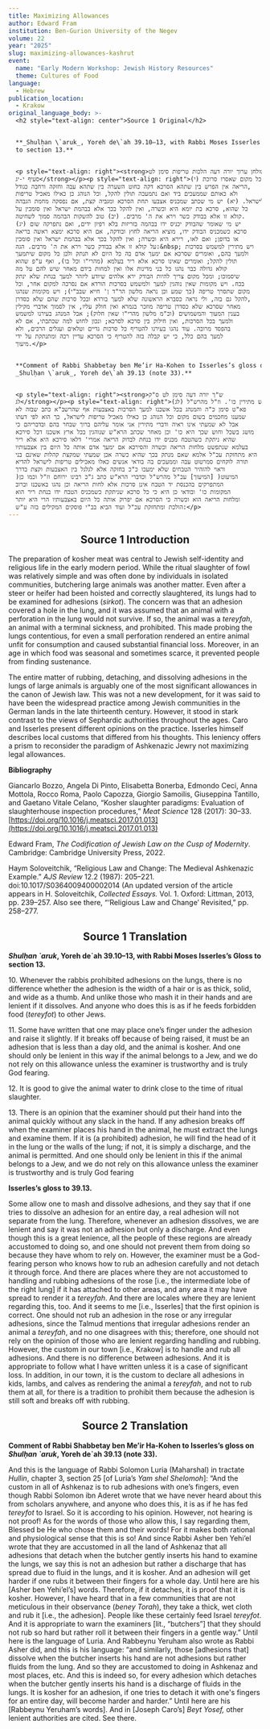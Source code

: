 ```yaml
---
title: Maximizing Allowances
author: Edward Fram
institution: Ben-Gurion University of the Negev
volume: 22
year: "2025"
slug: maximizing-allowances-kashrut
event:
  name: "Early Modern Workshop: Jewish History Resources"
  theme: Cultures of Food
language:
  - Hebrew
publication_location:
  - Krakow
original_language_body: >-
  <h2 style="text-align: center">Source 1 Original</h2>


  **_Shulḥan \`aruk_, Yoreh de\`ah 39.10–13, with Rabbi Moses Isserles’s Gloss
  to section 13.**


  <p style="text-align: right"><strong>שולחן ערוך יורה דעה הלכות טריפות סימן לט
  סעיף י-יג</strong></p><p style="text-align: right">(י) כל מקום שאסרו סרוכת
  הריאה אין הפרש בין שתהא הסרכא דקה כחוט השערה בין שתהא עבה וחזקה ורחבה כגודל,
  ולא כאותם שממעכים ביד ואם נתמעכה תולין להקל, וכל הנוהג כן כאילו מאכיל טריפות
  לישראל. (יא) יש מי שכתב שמכניס אצבעו תחת הסרכא ומגביה קצת, אם נפסקה מחמת הגבהה
  כל שהוא, סרכא בת יומא היא וכשרה, ואין להקל בכך אלא בבהמת ישראל ואין סומכין על
  קולא זו אלא בבודק כשר וירא את ה' מרבים. (יב) טוב להשקות הבהמה סמוך לשחיטה.
  (יג) יש מי שאומר שהבודק יכניס ידו בבהמה בזריזות בלא רפיון ידים, ואם נתפרקה שום
  סרכא כשמכניס הבודק ידו, מוציא הריאה לחוץ ובודקה, אם היא סרכא ימצא ראשה בריאה
  או בדופן; ואם לאו, רירא היא וכשרה; ואין להקל בכך אלא בבהמת ישראל ואין סומכין
  על קולא זו אלא בבודק כשר וירא את ה' מרבים. הגה:&nbsp; ויש מתירין למשמש בסרכות
  ולמעך בהם, ואומרים שסרכא אם ימעך אדם בה כל היום לא תנתק ולכן כל מקום שיתמעך
  תולין להקל; ואומרים שאינו סרכא אלא ריר בעלמא (מהרי"ו וכל בו), ואף ע"פ שהוא
  קולא גדולה כבר נהגו כל בני מדינות אלו ואין למחות בידם מאחר שיש להם על מה
  שיסמוכו; ומכל מקום צריך להיות הבודק ירא אלהים שיודע ליזהר למעך בנחת שלא ינתק
  בכח. ויש מקומות שאין נוהגין למעך ולמשמש בסרכות הורדא אם נסרכה למקום אחר, וכל
  מקום שתסרך טריפה (כך שמע וכן נראה מלשון הר"ד ן' חייא שבב"י); ויש מקומות שנהגו
  להקל גם בזה, ולי נראה כסברא הראשונה שלא למעך בורדא ובכל סרכות שהם שלא כסדרן,
  מאחר שסרכא שלא כסדרן טריפה מוזכר בגמרא ואין חולק עליו, אין לסמוך אדברי מקילין
  בענין המעוך והמשמושים (וכ"מ מלשון מהרי"ו שאין חלוק); אבל המנהג בעירנו למשמש
  ולמעך בכל הסרכות, ואין חילוק בין סרכא לסרכא; ונכון לחוש למה שכתבתי, אם לא
  בהפסד מרובה. עוד נהגו בעירנו להטריף כל סרכות גדיים וטלאים ועגלים הרכים, ולא
  למעך בהם כלל, כי יש קבלה בזה להטריף כי הסרכא עדיין רכה ומתנתקת על ידי
  מיעוך.</p>


  **Comment of Rabbi Shabbetay ben Me’ir Ha-Kohen to Isserles’s gloss on
  _Shulḥan \`aruk_, Yoreh de\`ah 39.13 (note 33).**


  <p style="text-align: right"><strong>ש"ך יורה דעה סימן לט ס"ק
  לג</strong></p><p style="text-align: right">(לג) ויש מתירין כו'. וז"ל מהרש"ל
  פא"ט סימן כ"ה והמנהג בכל אשכנז למעך הסרכות באצבעות אף שהרשב"א כתב שבזה לא
  שמענו מחכמים בשום מקום וכל הנוהג כן כאילו מאכיל טריפות לישראל, כך הוא לפי דעתו
  אבל לא שמעתי אינו ראיה ודברי מתירין אני אומר עליהם ברוך שבחר בהם ובדבריהם כי
  מושג בשכל וחוש שכך היא כו' וכן מאחר שכתב הרא"ש שנוהגין בכל ארץ אשכנז דכל סירכא
  שהיא ניתקת כשהטבח מכניס ידו בנחת לבדוק הריאה אמרי' דלאו סירכא היא אלא ריר
  בעלמא שנתפשט מלחות הריאה וכשרה והסירכא אם ימעך אדם אותה כל היום בין אצבעותיו
  היא מתחזקת עכ"ל אלמא שאם מנתק בכך שהיא כשרה אכן שמעתי שמקצת קהלות שאינם בני
  תורה לוקחים סמרטוט עבה וממעכים בה בודאי אנשים כאלו מאכילים טריפות לישראל להדיא
  וראוי להזהיר הטבחים שלא ימעכו כ"כ בחזקה אלא לגלגל בין האצבעות וקצת בדרך
  )המיעוט( [המיעוך] עכ"ל מהרש"ל וכדברי הרא"ש כתב ג"כ רבינו ירוחם וז"ל וכמו כן
  המתפרקים בהכנסת יד הטבח אינן סרכות אלא לחות הריאה וכן נהגו באשכנז וברוב
  המקומות כו' ובודאי כן היא כי כל סרכא שניתקת כשמכניס הטבח ידו בנחת ריר הוא
  ומלחות הריאה הוא וכשרה כי הסרכא אם יפרוק אותה כל היום באצבעותיו הרי היא יותר
  הולכת ומתחזקת עכ"ל ועוד הביא בב"י פוסקים המקילים בזה ע"ש:</p>
---
```

<h2 style="text-align: center">Source 1 Introduction</h2>

The preparation of kosher meat was central to Jewish self-identity and religious life in the early modern period. While the ritual slaughter of fowl was relatively simple and was often done by individuals in isolated communities, butchering large animals was another matter. Even after a steer or heifer had been hoisted and correctly slaughtered, its lungs had to be examined for adhesions (_sirkot_). The concern was that an adhesion covered a hole in the lung, and it was assumed that an animal with a perforation in the lung would not survive. If so, the animal was a _tereyfah_, an animal with a terminal sickness, and prohibited. This made probing the lungs contentious, for even a small perforation rendered an entire animal unfit for consumption and caused substantial financial loss. Moreover, in an age in which food was seasonal and sometimes scarce, it prevented people from finding sustenance. 

The entire matter of rubbing, detaching, and dissolving adhesions in the lungs of large animals is arguably one of the most significant allowances in the canon of Jewish law. This was not a new development, for it was said to have been the widespread practice among Jewish communities in the German lands in the late thirteenth century. However, it stood in stark contrast to the views of Sephardic authorities throughout the ages. Caro and Isserles present different opinions on the practice. Isserles himself describes local customs that differed from his thoughts. This leniency offers a prism to reconsider the paradigm of Ashkenazic Jewry not maximizing legal allowances.

**Bibliography** 

Giancarlo Bozzo, Angela Di Pinto, Elisabetta Bonerba, Edmondo Ceci, Anna Mottola, Rocco Roma, Paolo Capozza, Giorgio Samoilis, Giuseppina Tantillo, and Gaetano Vitale Celano, “Kosher slaughter paradigms: Evaluation of slaughterhouse inspection procedures,” _Meat Science_ 128 (2017): 30–33. [https://doi.org/10.1016/j.meatsci.2017.01.013](https://doi.org/10.1016/j.meatsci.2017.01.013)

Edward Fram, _The Codification of Jewish Law on the Cusp of Modernity_. Cambridge: Cambridge University Press, 2022.

Haym Soloveitchik, “Religious Law and Change: The Medieval Ashkenazic Example.” _AJS Review_ 12.2 (1987): 205–221. doi:10.1017/S0364009400002014 (An updated version of the article appears in H. Soloveitchik, _Collected Essays._ Vol. 1. Oxford: Littman, 2013, pp. 239–257. Also see there, “‘Religious Law and Change’ Revisited,” pp. 258–277.

<h2 style="text-align: center">Source 1 Translation</h2>

**_Shulḥan \`aruk_, Yoreh de\`ah 39.10–13, with Rabbi Moses Isserles’s Gloss to section 13.**

10\. Whenever the rabbis prohibited adhesions on the lungs, there is no difference whether the adhesion is the width of a hair or is as thick, solid, and wide as a thumb. And unlike those who mash it in their hands and are lenient if it dissolves. And anyone who does this is as if he feeds forbidden food (_tereyfot_) to other Jews.

11\. Some have written that one may place one’s finger under the adhesion and raise it slightly. If it breaks off because of being raised, it must be an adhesion that is less than a day old, and the animal is kosher. And one should only be lenient in this way if the animal belongs to a Jew, and we do not rely on this allowance unless the examiner is trustworthy and is truly God fearing.  

12\. It is good to give the animal water to drink close to the time of ritual slaughter.

13\. There is an opinion that the examiner should put their hand into the animal quickly without any slack in the hand. If any adhesion breaks off when the examiner places his hand in the animal, he must extract the lungs and examine them. If it is (a prohibited) adhesion, he will find the head of it in the lung or the walls of the lung; if not, it is simply a discharge, and the animal is permitted. And one should only be lenient in this if the animal belongs to a Jew, and we do not rely on this allowance unless the examiner is trustworthy and is truly God fearing 

**Isserles’s gloss to 39.13.**

Some allow one to mash and dissolve adhesions, and they say that if one tries to dissolve an adhesion for an entire day, a real adhesion will not separate from the lung. Therefore, whenever an adhesion dissolves, we are lenient and say it was not an adhesion but only a discharge. And even though this is a great lenience, all the people of these regions are already accustomed to doing so, and one should not prevent them from doing so because they have whom to rely on. However, the examiner must be a God-fearing person who knows how to rub an adhesion carefully and not detach it through force. And there are places where they are not accustomed to handling and rubbing adhesions of the rose \[i.e., the intermediate lobe of the right lung\] if it has attached to other areas, and any area it may have spread to render it a _tereyfah_. And there are locales where they are lenient regarding this, too. And it seems to me \[i.e., Isserles\] that the first opinion is correct. One should not rub an adhesion in the rose or any irregular adhesions, since the Talmud mentions that irregular adhesions render an animal a _tereyfah_, and no one disagrees with this; therefore, one should not rely on the opinion of those who are lenient regarding handling and rubbing. However, the custom in our town \[i.e., Krakow\] is to handle and rub all adhesions. And there is no difference between adhesions. And it is appropriate to follow what I have written unless it is a case of significant loss. In addition, in our town, it is the custom to declare all adhesions in kids, lambs, and calves as rendering the animal a _tereyfah_, and not to rub them at all, for there is a tradition to prohibit them because the adhesion is still soft and breaks off with rubbing. 

<h2 style="text-align: center">Source 2 Translation</h2>

**Comment of Rabbi Shabbetay ben Me’ir Ha-Kohen to Isserles’s gloss on _Shulḥan \`aruk_, Yoreh de\`ah 39.13 (note 33).**

And this is the language of Rabbi Solomon Luria (Maharshal) in tractate _Hullin_, chapter 3, section 25 \[of Luria’s _Yam shel Shelomoh_\]: “And the custom in all of Ashkenaz is to rub adhesions with one’s fingers, even though Rabbi Solomon ibn Aderet wrote that we have never heard about this from scholars anywhere, and anyone who does this, it is as if he has fed _tereyfot_ to Israel. So it is according to his opinion. However, not hearing is not proof! As for the words of those who allow this, I say regarding them, Blessed be He who chose them and their words! For it makes both rational and physiological sense that this is so! And since Rabbi Asher ben Yehi’el wrote that they are accustomed in all the land of Ashkenaz that all adhesions that detach when the butcher gently inserts his hand to examine the lungs, we say this is not an adhesion but rather a discharge that has spread due to fluid in the lungs, and it is kosher. And an adhesion will get harder if one rubs it between their fingers for a whole day. Until here are his \[Asher ben Yehi’el’s\] words. Therefore, if it detaches, it is proof that it is kosher. However, I have heard that in a few communities that are not meticulous in their observance (_beney Torah_), they take a thick, wet cloth and rub it \[i.e., the adhesion\]. People like these certainly feed Israel _tereyfot_. And it is appropriate to warn the examiners \[lit., “butchers”\] that they should not rub so hard but rather roll it between their fingers in a gentle way.” Until here is the language of Luria. And Rabbeynu Yeruham also wrote as Rabbi Asher did, and this is his language: “and similarly, those \[adhesions that\] dissolve when the butcher inserts his hand are not adhesions but rather fluids from the lung. And so they are accustomed to doing in Ashkenaz and most places, etc. And this is indeed so, for every adhesion which detaches when the butcher gently inserts his hand is a discharge of fluids in the lungs. It is kosher for an adhesion, if one tries to detach it with one's fingers for an entire day, will become harder and harder.” Until here are his \[Rabbeynu Yeruham’s words\]. And in \[Joseph Caro’s\] _Beyt Yosef,_ other lenient authorities are cited. See there.